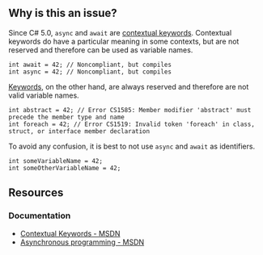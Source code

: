 ## Why is this an issue?

Since C# 5.0, `async` and `await` are [contextual keywords](https://learn.microsoft.com/en-us/dotnet/csharp/language-reference/keywords/#contextual-keywords). Contextual keywords
do have a particular meaning in some contexts, but are not reserved and therefore can be used as variable names.

    int await = 42; // Noncompliant, but compiles
    int async = 42; // Noncompliant, but compiles

[Keywords](https://learn.microsoft.com/en-us/dotnet/csharp/language-reference/keywords), on the other hand, are always reserved and
therefore are not valid variable names.

    int abstract = 42; // Error CS1585: Member modifier 'abstract' must precede the member type and name
    int foreach = 42; // Error CS1519: Invalid token 'foreach' in class, struct, or interface member declaration

To avoid any confusion, it is best to not use `async` and `await` as identifiers.

    int someVariableName = 42;
    int someOtherVariableName = 42;

## Resources

### Documentation

-   [Contextual Keywords - MSDN](https://learn.microsoft.com/en-us/dotnet/csharp/language-reference/keywords/#contextual-keywords)
-   [Asynchronous programming - MSDN](https://learn.microsoft.com/en-us/dotnet/csharp/asynchronous-programming/)